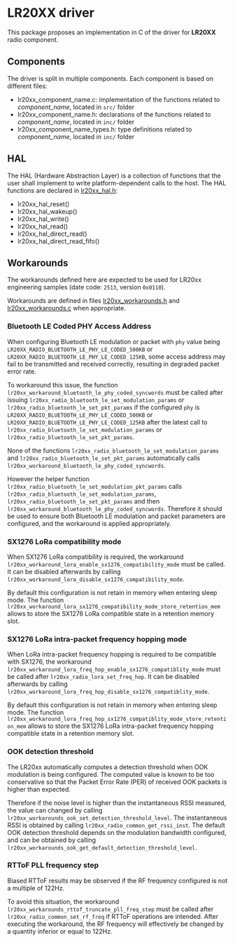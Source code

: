 # LR20XX driver

This package proposes an implementation in C of the driver for **LR20XX** radio component.

## Components

The driver is split in multiple components.
Each component is based on different files:

- lr20xx_component_name.c: implementation of the functions related to *component_name*, located in `src/` folder
- lr20xx_component_name.h: declarations of the functions related to *component_name*, located in `inc/` folder
- lr20xx_component_name_types.h: type definitions related to *component_name*, located in `inc/` folder

## HAL

The HAL (Hardware Abstraction Layer) is a collection of functions that the user shall implement to write platform-dependent calls to the host. The HAL functions are declared in [lr20xx_hal.h](inc/lr20xx_hal.h):

- lr20xx_hal_reset()
- lr20xx_hal_wakeup()
- lr20xx_hal_write()
- lr20xx_hal_read()
- lr20xx_hal_direct_read()
- lr20xx_hal_direct_read_fifo()

## Workarounds

The workarounds defined here are expected to be used for LR20xx engineering samples (date code: `2513`, version `0x0110`).

Workarounds are defined in files [lr20xx_workarounds.h](inc/lr20xx_workarounds.h) and [lr20xx_workarounds.c](src/lr20xx_workarounds.c) when appropriate.

### Bluetooth LE Coded PHY Access Address

When configuring Bluetooth LE modulation or packet with `phy` value being `LR20XX_RADIO_BLUETOOTH_LE_PHY_LE_CODED_500KB` or `LR20XX_RADIO_BLUETOOTH_LE_PHY_LE_CODED_125KB`, some access address may fail to be transmitted and received correctly, resulting in degraded packet error rate.

To workaround this issue, the function `lr20xx_workaround_bluetooth_le_phy_coded_syncwords` must be called after issuing `lr20xx_radio_bluetooth_le_set_modulation_params` or `lr20xx_radio_bluetooth_le_set_pkt_params` if the configured `phy` is `LR20XX_RADIO_BLUETOOTH_LE_PHY_LE_CODED_500KB` or `LR20XX_RADIO_BLUETOOTH_LE_PHY_LE_CODED_125KB` after the latest call to `lr20xx_radio_bluetooth_le_set_modulation_params` or `lr20xx_radio_bluetooth_le_set_pkt_params`.

None of the functions `lr20xx_radio_bluetooth_le_set_modulation_params` and `lr20xx_radio_bluetooth_le_set_pkt_params` automatically calls `lr20xx_workaround_bluetooth_le_phy_coded_syncwords`.

However the helper function `lr20xx_radio_bluetooth_le_set_modulation_pkt_params` calls `lr20xx_radio_bluetooth_le_set_modulation_params`, `lr20xx_radio_bluetooth_le_set_pkt_params` and then `lr20xx_workaround_bluetooth_le_phy_coded_syncwords`.
Therefore it should be used to ensure both Bluetooth LE modulation and packet parameters are configured, and the workaround is applied appropriately.

### SX1276 LoRa compatibility mode

When SX1276 LoRa compatibility is required, the workaround `lr20xx_workaround_lora_enable_sx1276_compatibility_mode` must be called. It can be disabled afterwards by calling `lr20xx_workaround_lora_disable_sx1276_compatibility_mode`.

By default this configuration is not retain in memory when entering sleep mode. The function `lr20xx_workaround_lora_sx1276_compatibility_mode_store_retention_mem` allows to store the SX1276 LoRa compatible state in a retention memory slot.

### SX1276 LoRa intra-packet frequency hopping mode

When LoRa intra-packet frequency hopping is required to be compatible with SX1276, the workaround `lr20xx_workaround_lora_freq_hop_enable_sx1276_compatiblity_mode` must be called after `lr20xx_radio_lora_set_freq_hop`. It can be disabled afterwards by calling `lr20xx_workaround_lora_freq_hop_disable_sx1276_compatiblity_mode`.

By default this configuration is not retain in memory when entering sleep mode. The function `lr20xx_workaround_lora_freq_hop_sx1276_compatiblity_mode_store_retention_mem` allows to store the SX1276 LoRa intra-packet frequency hopping compatible state in a retention memory slot.

### OOK detection threshold

The LR20xx automatically computes a detection threshold when OOK modulation is being configured. The computed value is known to be too conservative so that the Packet Error Rate (PER) of received OOK packets is higher than expected.

Therefore if the noise level is higher than the instantaneous RSSI measured, the value can changed by calling `lr20xx_workarounds_ook_set_detection_threshold_level`.
The instantaneous RSSI is obtained by calling `lr20xx_radio_common_get_rssi_inst`.
The default OOK detection threshold depends on the modulation bandwidth configured, and can be obtained by calling `lr20xx_workarounds_ook_get_default_detection_threshold_level`.

### RTToF PLL frequency step

Biased RTToF results may be observed if the RF frequency configured is not a multiple of 122Hz.

To avoid this situation, the workaround `lr20xx_workarounds_rttof_truncate_pll_freq_step` must be called after `lr20xx_radio_common_set_rf_freq` if RTToF operations are intended.
After executing the workaround, the RF frequency will effectively be changed by a quantity inferior or equal to 122Hz.
